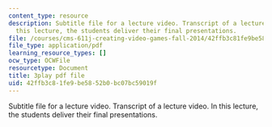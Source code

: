 ```yaml
---
content_type: resource
description: Subtitle file for a lecture video. Transcript of a lecture video. In
  this lecture, the students deliver their final presentations.
file: /courses/cms-611j-creating-video-games-fall-2014/42ffb3c81fe9be5852b0bc07bc59019f_sKolTx6sxUo.pdf
file_type: application/pdf
learning_resource_types: []
ocw_type: OCWFile
resourcetype: Document
title: 3play pdf file
uid: 42ffb3c8-1fe9-be58-52b0-bc07bc59019f
---
```

Subtitle file for a lecture video. Transcript of a lecture video. In this lecture, the students deliver their final presentations.

